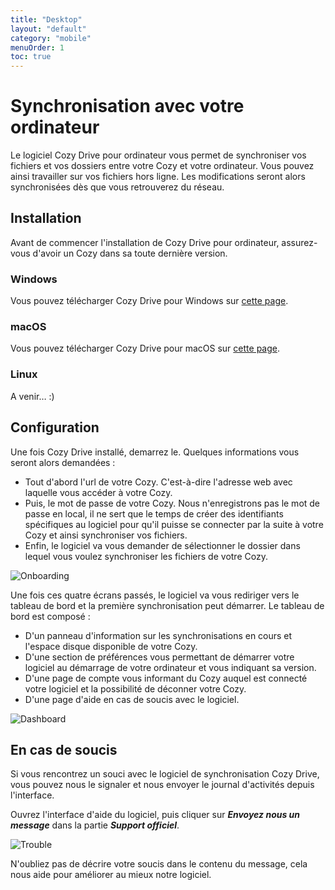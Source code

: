 ```yaml
---
title: "Desktop"
layout: "default"
category: "mobile"
menuOrder: 1
toc: true
---
```


# Synchronisation avec votre ordinateur

Le logiciel Cozy Drive pour ordinateur vous permet de synchroniser vos fichiers et vos dossiers entre votre Cozy et votre ordinateur. Vous pouvez ainsi travailler sur vos fichiers hors ligne. Les modifications seront alors synchronisées dès que vous retrouverez du réseau.

## Installation

Avant de commencer l'installation de Cozy Drive pour ordinateur, assurez-vous d'avoir un Cozy dans sa toute dernière version.


### Windows

Vous pouvez télécharger Cozy Drive pour Windows sur [cette page](https://docs.cozy.io/fr/download/).

### macOS

Vous pouvez télécharger Cozy Drive pour macOS sur [cette page](https://docs.cozy.io/fr/download/).


### Linux

A venir… :)

## Configuration

Une fois Cozy Drive installé, demarrez le. Quelques informations vous seront alors demandées :

* Tout d'abord l'url de votre Cozy. C'est-à-dire l'adresse web avec laquelle vous accéder à votre Cozy.
* Puis, le mot de passe de votre Cozy. Nous n'enregistrons pas le mot de passe en local, il ne sert que le temps de créer des identifiants spécifiques au logiciel pour qu'il puisse se connecter par la suite à votre Cozy et ainsi synchroniser vos fichiers.
* Enfin, le logiciel va vous demander de sélectionner le dossier dans lequel vous voulez synchroniser les fichiers de votre Cozy.

![Onboarding](/assets/images/desktop/fr_onboarding.png)


Une fois ces quatre écrans passés, le logiciel va vous rediriger vers le tableau de bord et la première synchronisation peut démarrer. Le tableau de bord est composé :

* D'un panneau d'information sur les synchronisations en cours et l'espace disque disponible de votre Cozy.
* D'une section de préférences vous permettant de démarrer votre logiciel au démarrage de votre ordinateur et vous indiquant sa version.
* D'une page de compte vous informant du Cozy auquel est connecté votre logiciel et la possibilité de déconner votre Cozy.
* D'une page d'aide en cas de soucis avec le logiciel.

![Dashboard](/assets/images/desktop/fr_dashboard.png)


## En cas de soucis

Si vous rencontrez un souci avec le logiciel de synchronisation Cozy Drive, vous pouvez nous le signaler et nous envoyer le journal d'activités depuis l'interface.

Ouvrez l'interface d'aide du logiciel, puis cliquer sur ***Envoyez nous un message*** dans la partie ***Support officiel***.

![Trouble](/assets/images/desktop/fr_trouble.png)


N'oubliez pas de décrire votre soucis dans le contenu du message, cela nous aide pour améliorer au mieux notre logiciel.
